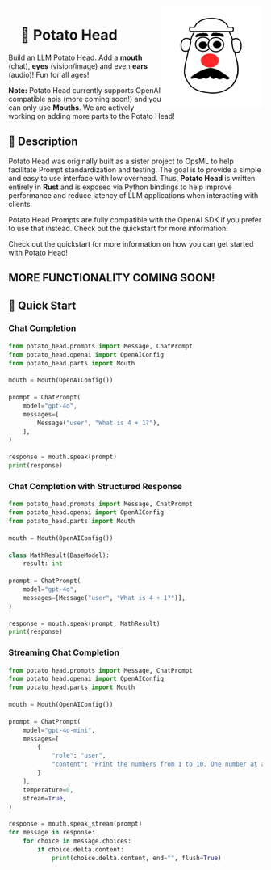 <div style="margin-bottom: 20px; position: relative; z-index: 1;">
  <img align="right" width="200" src="images/potatohead.svg">
</div>


<div id="toc"> <!-- both work, toc or user-content-toc -->
  <ul style="list-style: none;">
      <h1>🥔 Potato Head</h1>
  </ul>
</div>


Build an LLM Potato Head. Add a **mouth** (chat), **eyes** (vision/image) and even **ears** (audio)! Fun for all ages!

**Note:** Potato Head currently supports OpenAI compatible apis (more coming soon!) and you can only use **Mouths**. We are actively working on adding more parts to the Potato Head!


<div align="left">
  <h2>📖 Description</h2>
</div>


Potato Head was originally built as a sister project to OpsML to help facilitate Prompt standardization and testing. The goal is to provide a simple and easy to use interface with low overhead. Thus, **Potato Head** is written entirely in **Rust** and is exposed via Python bindings to help improve performance and reduce latency of LLM applications when interacting with clients.

Potato Head Prompts are fully compatible with the OpenAI SDK if you prefer to use that instead. Check out the quickstart for more information!

Check out the quickstart for more information on how you can get started with Potato Head!

## MORE FUNCTIONALITY COMING SOON!


<div align="left">
  <h2>🚀 Quick Start</h2>
</div>

### Chat Completion

```python
from potato_head.prompts import Message, ChatPrompt
from potato_head.openai import OpenAIConfig
from potato_head.parts import Mouth 

mouth = Mouth(OpenAIConfig())

prompt = ChatPrompt(
    model="gpt-4o",
    messages=[
        Message("user", "What is 4 + 1?"),
    ],
)

response = mouth.speak(prompt)
print(response)
```

### Chat Completion with Structured Response

```python
from potato_head.prompts import Message, ChatPrompt
from potato_head.openai import OpenAIConfig
from potato_head.parts import Mouth 

mouth = Mouth(OpenAIConfig())

class MathResult(BaseModel):
    result: int

prompt = ChatPrompt(
    model="gpt-4o",
    messages=[Message("user", "What is 4 + 1?")],
)

response = mouth.speak(prompt, MathResult)
print(response)
```

### Streaming Chat Completion

```python
from potato_head.prompts import Message, ChatPrompt
from potato_head.openai import OpenAIConfig
from potato_head.parts import Mouth 

mouth = Mouth(OpenAIConfig())

prompt = ChatPrompt(
    model="gpt-4o-mini",
    messages=[
        {
            "role": "user",
            "content": "Print the numbers from 1 to 10. One number at a time.",
        }
    ],
    temperature=0,
    stream=True,
)

response = mouth.speak_stream(prompt)
for message in response:
    for choice in message.choices:
        if choice.delta.content:
            print(choice.delta.content, end="", flush=True)
```

